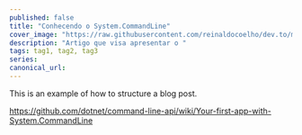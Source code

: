 ```yaml
---
published: false
title: "Conhecendo o System.CommandLine"
cover_image: "https://raw.githubusercontent.com/reinaldocoelho/dev.to/master/blog-posts/charp-conhecendo-system-command-line/assets/your-asset.png"
description: "Artigo que visa apresentar o "
tags: tag1, tag2, tag3
series:
canonical_url:
---
```


This is an example of how to structure a blog post.

<https://github.com/dotnet/command-line-api/wiki/Your-first-app-with-System.CommandLine>
